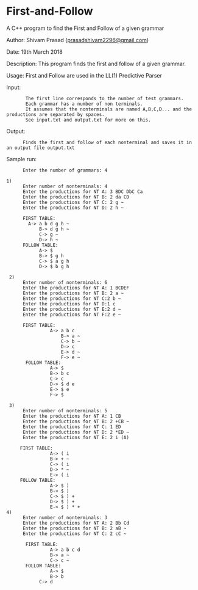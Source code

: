 # First-and-Follow
A C++ program to find the First and Follow of a given grammar
 
   Author: Shivam Prasad (prasadshivam2296@gmail.com)
   
   Date:   19th March 2018
   
   Description: This program finds the first and follow of a given grammar.
  
   Usage: First and Follow are used in the LL(1) Predictive Parser
  
  
   Input: 
   
           The first line corresponds to the number of test grammars.
           Each grammar has a number of non terminals.
           It assumes that the nonterminals are named A,B,C,D... and the productions are separated by spaces. 
           See input.txt and output.txt for more on this.
  
   Output: 
          
          Finds the first and follow of each nonterminal and saves it in an output file output.txt
          
   Sample run:
          
          Enter the number of grammars: 4
	  
	1)
          Enter number of nonterminals: 4
          Enter the productions for NT A: 3 BDC DbC Ca
          Enter the productions for NT B: 2 da CD
          Enter the productions for NT C: 2 g ~
          Enter the productions for NT D: 2 h ~
          
          FIRST TABLE:
	  		A-> a b d g h ~ 
	       		B-> d g h ~ 
	        	C-> g ~ 
	        	D-> h ~ 
          FOLLOW TABLE: 
	        	A-> $ 
	        	B-> $ g h 
	        	C-> $ a g h 
	        	D-> $ b g h
              
	 2)
          Enter number of nonterminals: 6
          Enter the productions for NT A: 1 BCDEF
          Enter the productions for NT B: 2 a ~
          Enter the productions for NT C:2 b ~
          Enter the productions for NT D:1 c
          Enter the productions for NT E:2 d ~
          Enter the productions for NT F:2 e ~
	  
          FIRST TABLE: 
	             	A-> a b c 
             	     	B-> a ~ 
             	     	C-> b ~ 
             	     	D-> c 
             	     	E-> d ~ 
             	     	F-> e ~ 
           FOLLOW TABLE: 
	            	A-> $ 
	             	B-> b c 
	             	C-> c 
	             	D-> $ d e 
	             	E-> $ e 
	             	F-> $ 
              
	 3)
          Enter number of nonterminals: 5
          Enter the productions for NT A: 1 CB
          Enter the productions for NT B: 2 +CB ~
          Enter the productions for NT C: 1 ED
          Enter the productions for NT D: 2 *ED ~
          Enter the productions for NT E: 2 i (A)
        
         FIRST TABLE: 
	            	A-> ( i 
	            	B-> + ~ 
	            	C-> ( i 
	            	D-> * ~ 
	            	E-> ( i 
         FOLLOW TABLE: 
	            	A-> $ ) 
	            	B-> $ ) 
	            	C-> $ ) + 
	            	D-> $ ) + 
	            	E-> $ ) * + 
	4)
          Enter number of nonterminals: 3
          Enter the productions for NT A: 2 Bb Cd
          Enter the productions for NT B: 2 aB ~ 
          Enter the productions for NT C: 2 cC ~
 
           FIRST TABLE: 
	             	A-> a b c d 
	             	B-> a ~ 
	             	C-> c ~ 
           FOLLOW TABLE: 
	             	A-> $ 
	             	B-> b 
		     	C-> d 
